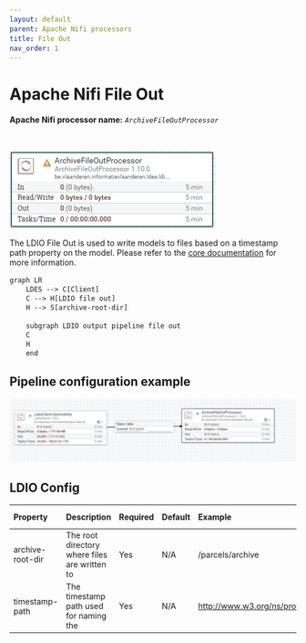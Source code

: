```yaml
---
layout: default
parent: Apache Nifi processors
title: File Out
nav_order: 1
---
```


# Apache Nifi File Out

<b>Apache Nifi processor name:</b> <i>```ArchiveFileOutProcessor```</i>

<br>

![Alt text](image-2.png)

The LDIO File Out is used to write models to files based on a timestamp path property on the model.
Please refer to the [core documentation](../../core/ldi-outputs/file-archiving) for more information.

```mermaid
graph LR
    LDES --> C[Client]
    C --> H[LDIO file out]
    H --> S[archive-root-dir]

    subgraph LDIO output pipeline file out
    C
    H
    end
```

## Pipeline configuration example

![alt text](image-11.png)

## LDIO Config

| Property         | Description                                   | Required | Default | Example                                   | Supported values                |
| :--------------- | :-------------------------------------------- | :------- | :------ | :---------------------------------------- | :------------------------------ |
| archive-root-dir | The root directory where files are written to | Yes      | N/A     | /parcels/archive                          | Linux (+ Mac) and Windows paths |
| timestamp-path   | The timestamp path used for naming the        | Yes      | N/A     | http://www.w3.org/ns/prov#generatedAtTime | Any valid LD predicate          |
